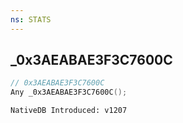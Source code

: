 ```yaml
---
ns: STATS
---
```

## _0x3AEABAE3F3C7600C

```c
// 0x3AEABAE3F3C7600C
Any _0x3AEABAE3F3C7600C();
```

```
NativeDB Introduced: v1207
```

